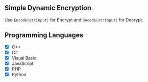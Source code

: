 ## Simple Dynamic Encryption
Use `Encode(strInput)` for Encrypt and `Decode(strInput)` for Decrypt.

## Programming Languages
- [x] C++
- [x] C#
- [x] Visual Basic
- [x] JavaScript
- [x] PHP
- [x] Python
